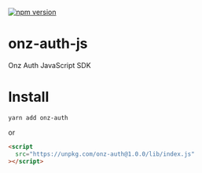 [![npm version](https://badge.fury.io/js/onz-auth.svg)](https://badge.fury.io/js/onz-auth)

# onz-auth-js
Onz Auth JavaScript SDK

# Install

```shell
yarn add onz-auth
```

or

```html
<script
  src="https://unpkg.com/onz-auth@1.0.0/lib/index.js"
></script>
```